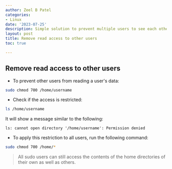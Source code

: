 ```yaml
---
author: Zeel B Patel
categories:
- Linux
date: '2023-07-25'
description: Simple solution to prevent multiple users to see each other's files.
layout: post
title: Remove read access to other users
toc: true

---
```


## Remove read access to other users

* To prevent other users from reading a user's data:

```bash
sudo chmod 700 /home/username
```

* Check if the access is restricted:

```bash
ls /home/username
```
It will show a message similar to the following:

```
ls: cannot open directory '/home/username': Permission denied
```

* To apply this restriction to all users, run the following command:

```bash
sudo chmod 700 /home/*
```

> All sudo users can still access the contents of the home directories of their own as well as others.